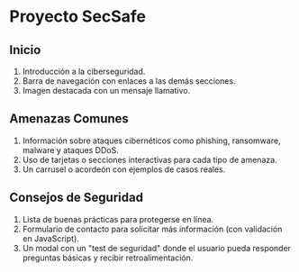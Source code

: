 # Proyecto SecSafe

## Inicio

1. Introducción a la ciberseguridad.
2. Barra de navegación con enlaces a las demás secciones.
3. Imagen destacada con un mensaje llamativo.

## Amenazas Comunes

1. Información sobre ataques cibernéticos como phishing, ransomware, malware y ataques DDoS.
2. Uso de tarjetas o secciones interactivas para cada tipo de amenaza.
3. Un carrusel o acordeón con ejemplos de casos reales.

## Consejos de Seguridad

1. Lista de buenas prácticas para protegerse en línea.
2. Formulario de contacto para solicitar más información (con validación en JavaScript).
3. Un modal con un "test de seguridad" donde el usuario pueda responder preguntas básicas y recibir retroalimentación.